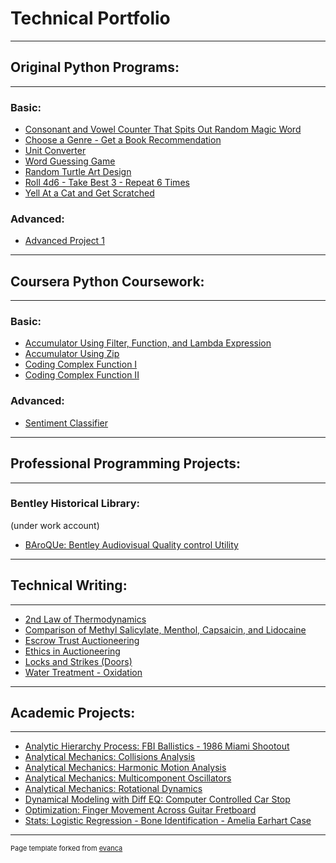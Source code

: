 # Technical Portfolio

---

## Original Python Programs:
---

### Basic:

- [Consonant and Vowel Counter That Spits Out Random Magic Word](https://github.com/Timothy-L-Baron/cons_vowel_counter)
- [Choose a Genre - Get a Book Recommendation](https://github.com/Timothy-L-Baron/book_recommender)
- [Unit Converter](https://github.com/Timothy-L-Baron/unit_converter)
- [Word Guessing Game](https://github.com/Timothy-L-Baron/word_guess1)
- [Random Turtle Art Design](https://github.com/Timothy-L-Baron/turtle_art)
- [Roll 4d6 - Take Best 3 - Repeat 6 Times](https://github.com/Timothy-L-Baron/rand_dice1)
- [Yell At a Cat and Get Scratched](/project7)

### Advanced: 

- [Advanced Project 1](http://example.com/)


---

## Coursera Python Coursework:
---

### Basic:

- [Accumulator Using Filter, Function, and Lambda Expression](http://example.com/)
- [Accumulator Using Zip](http://example.com/)
- [Coding Complex Function I](https://github.com/Timothy-L-Baron/comp_func1)
- [Coding Complex Function II](https://github.com/Timothy-L-Baron/comp_func2)


### Advanced: 

- [Sentiment Classifier](https://github.com/Timothy-L-Baron/sent_class_coursera)


---

## Professional Programming Projects:

---

### Bentley Historical Library:
(under work account)

- [BAroQUe: Bentley Audiovisual Quality control Utility](https://github.com/bentley-historical-library/baroque)


---

## Technical Writing: 

---

- [2nd Law of Thermodynamics](https://github.com/Timothy-L-Baron/sec_law_thermo)
- [Comparison of Methyl Salicylate, Menthol, Capsaicin, and Lidocaine](https://github.com/Timothy-L-Baron/ingredient_compare1)
- [Escrow Trust Auctioneering](https://github.com/Timothy-L-Baron/esc_trust_git)
- [Ethics in Auctioneering](https://github.com/Timothy-L-Baron/ethics_auc)
- [Locks and Strikes (Doors)](https://github.com/Timothy-L-Baron/locks_strikes)
- [Water Treatment - Oxidation](https://github.com/Timothy-L-Baron/oxidation)


---

## Academic Projects: 

---


- [Analytic Hierarchy Process: FBI Ballistics - 1986 Miami Shootout](https://github.com/Timothy-L-Baron/analytic_hierarchy_ballistic)
- [Analytical Mechanics: Collisions Analysis](https://github.com/Timothy-L-Baron/collisions_physics)
- [Analytical Mechanics: Harmonic Motion Analysis](https://github.com/Timothy-L-Baron/harmonic_motion_analysis)
- [Analytical Mechanics: Multicomponent Oscillators](https://github.com/Timothy-L-Baron/mult_comp_osc)
- [Analytical Mechanics: Rotational Dynamics](https://github.com/Timothy-L-Baron/rotational_dynamics)
- [Dynamical Modeling with Diff EQ: Computer Controlled Car Stop](https://github.com/Timothy-L-Baron/dynamical_modeling_stop_car)
- [Optimization: Finger Movement Across Guitar Fretboard](https://github.com/Timothy-L-Baron/optimiation_guitar_fretboard)
- [Stats: Logistic Regression - Bone Identification - Amelia Earhart Case](https://github.com/Timothy-L-Baron/academic_earhart_bones)




---


<p style="font-size:11px">Page template forked from <a href="https://github.com/evanca/quick-portfolio">evanca</a></p>
<!-- Remove above link if you don't want to attibute -->
